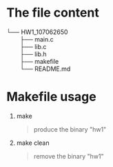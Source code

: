 # The file content<br>
└── HW1_107062650 <br>
&nbsp;&nbsp;&nbsp;&nbsp;&nbsp;&nbsp;&nbsp;&nbsp;├── main.c <br>
&nbsp;&nbsp;&nbsp;&nbsp;&nbsp;&nbsp;&nbsp;&nbsp;├── lib.c <br>
&nbsp;&nbsp;&nbsp;&nbsp;&nbsp;&nbsp;&nbsp;&nbsp;├── lib.h <br>
&nbsp;&nbsp;&nbsp;&nbsp;&nbsp;&nbsp;&nbsp;&nbsp;├── makefile <br>
&nbsp;&nbsp;&nbsp;&nbsp;&nbsp;&nbsp;&nbsp;&nbsp;└── README.md <br>

# Makefile usage
1. make
	> produce the binary "hw1"
2. make clean
	> remove the binary "hw1"
